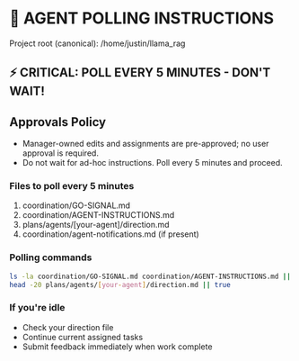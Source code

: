 # 🔄 AGENT POLLING INSTRUCTIONS

Project root (canonical): /home/justin/llama_rag

## ⚡ CRITICAL: POLL EVERY 5 MINUTES - DON'T WAIT!

## Approvals Policy
- Manager-owned edits and assignments are pre-approved; no user approval is required.
- Do not wait for ad-hoc instructions. Poll every 5 minutes and proceed.

### Files to poll every 5 minutes
1. coordination/GO-SIGNAL.md
2. coordination/AGENT-INSTRUCTIONS.md
3. plans/agents/[your-agent]/direction.md
4. coordination/agent-notifications.md (if present)

### Polling commands
```bash
ls -la coordination/GO-SIGNAL.md coordination/AGENT-INSTRUCTIONS.md || true
head -20 plans/agents/[your-agent]/direction.md || true
```

### If you're idle
- Check your direction file
- Continue current assigned tasks
- Submit feedback immediately when work complete
